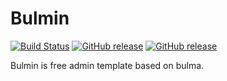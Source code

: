 # Bulmin
[![Build Status](https://travis-ci.org/iqbaladinur/bulmin.svg?branch=master)](https://travis-ci.org/iqbaladinur/bulmin)
[![GitHub release](https://img.shields.io/github/release/iqbaladinur/bulmin.svg)](https://github.com/iqbaladinur/bulmin/releases)
[![GitHub release](https://img.shields.io/github/license/iqbaladinur/bulmin.svg)](https://github.com/iqbaladinur/bulmin/blob/master/LICENSE)

Bulmin is free admin template based on bulma. 